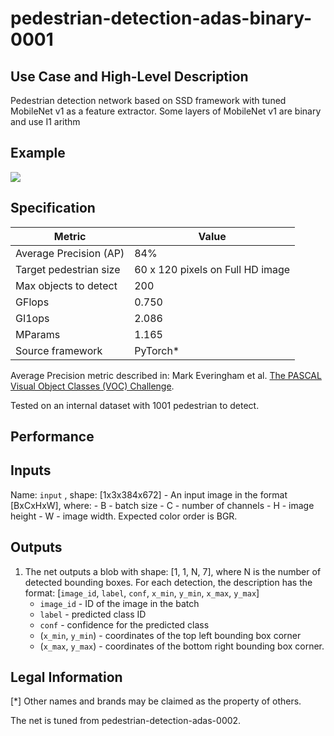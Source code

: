 # pedestrian-detection-adas-binary-0001

## Use Case and High-Level Description

Pedestrian detection network based on SSD framework with tuned MobileNet v1 as a feature extractor.
Some layers of MobileNet v1 are binary and use I1 arithm

## Example

![](./pedestrian-detection-adas-binary-0001.png)

## Specification

| Metric                          | Value                                     |
|---------------------------------|-------------------------------------------|
| Average Precision (AP)          | 84%                                       |
| Target pedestrian size          | 60 x 120 pixels on Full HD image          |
| Max objects to detect           | 200                                       |
| GFlops                          | 0.750                                     |
| GI1ops                          | 2.086                                     |
| MParams                         | 1.165                                     |
| Source framework                | PyTorch*                                  |

Average Precision metric described in: Mark Everingham et al.
[The PASCAL Visual Object Classes (VOC) Challenge](http://host.robots.ox.ac.uk/pascal/VOC/pubs/everingham10.pdf).

Tested on an internal dataset with 1001 pedestrian to detect.

## Performance

## Inputs

Name: `input` , shape: [1x3x384x672] - An input image in the format [BxCxHxW],
  where:
    - B - batch size
    - C - number of channels
    - H - image height
    - W - image width.
  Expected color order is BGR.

## Outputs

1. The net outputs a blob with shape: [1, 1, N, 7], where N is the number of detected
   bounding boxes. For each detection, the description has the format:
   [`image_id`, `label`, `conf`, `x_min`, `y_min`, `x_max`, `y_max`]
    - `image_id` - ID of the image in the batch
    - `label` - predicted class ID
    - `conf` - confidence for the predicted class
    - (`x_min`, `y_min`) - coordinates of the top left bounding box corner
    - (`x_max`, `y_max`) - coordinates of the bottom right bounding box corner.

## Legal Information
[*] Other names and brands may be claimed as the property of others.

The net is tuned from pedestrian-detection-adas-0002.



